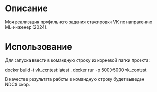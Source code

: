 # Описание

Моя реализация профильного задания стажировки VK по напралению ML-инженер (2024).

# Использование

Для запуска ввести в командную строку из корневой папки проекта:

docker build -t vk_contest:latest .
docker run -p 5000:5000 vk_contest

В качестве результата работы в командную строку будет выведен NDCG скор. 
